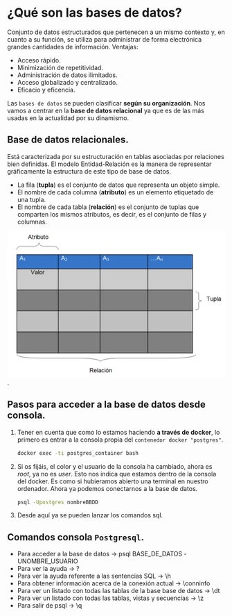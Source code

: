 
# ¿Qué son las bases de datos?

Conjunto de datos estructurados que pertenecen a un mismo contexto y, en cuanto a su función, se utiliza para administrar de forma electrónica grandes cantidades de información.
Ventajas:

- Acceso rápido.
- Minimización de repetitividad.
- Administración de datos ilimitados.
- Acceso globalizado y centralizado.
- Eficacio y eficencia.

Las `bases de datos` se pueden clasificar **según su organización**. Nos vamos a centrar en la **base de datos relacional** ya que es de las más usadas en la actualidad por su dinamismo.

## Base de datos relacionales.

Está caracterizada por su estructuración en tablas asociadas por relaciones bien definidas.
El modelo Entidad-Relación es la manera de representar gráficamente la estructura de este tipo de base de datos.

- La fila (**tupla**) es el conjunto de datos que representa un objeto simple.
- El nombre de cada columna (**atributo**) es un elemento etiquetado de una tupla.
- El nombre de cada tabla (**relación**) es el conjunto de tuplas que comparten los mismos atributos, es decir, es el conjunto de filas y columnas.

 ![Alt text](image.png).

## Pasos para acceder a la base de datos desde consola.

   1. Tener en cuenta que como lo estamos haciendo **a través de docker**, lo primero es entrar a la consola propia del `contenedor docker "postgres"`.

      ```bash
      docker exec -ti postgres_container bash
      ```

   2. Si os fijáis, el color y el usuario de la consola ha cambiado, ahora es *root*, ya no es *user*. Esto nos indica que estamos dentro de la consola del docker. Es como si hubieramos abierto una terminal en nuestro ordenador. Ahora ya podemos conectarnos a la base de datos.

      ```bash
      psql -Upostgres nombreBBDD
      ```

   3. Desde aquí ya se pueden lanzar los comandos sql.

## Comandos consola `Postgresql`.

- Para acceder a la base de datos → psql BASE_DE_DATOS -UNOMBRE_USUARIO
- Para ver la ayuda → \?
- Para ver la ayuda referente a las sentencias SQL → \h
- Para obtener información acerca de la conexión actual → \conninfo
- Para ver un listado con todas las tablas de la base base de datos → \dt
- Para ver un listado con todas las tablas, vistas y secuencias → \z
- Para salir de psql → \q
